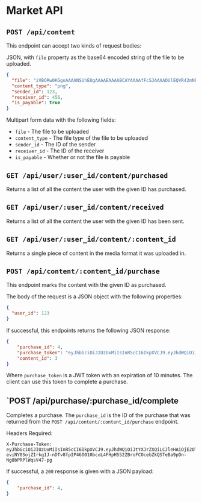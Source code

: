 # Market API

## `POST /api/content`

This endpoint can accept two kinds of request bodies:

JSON, with `file` property as the base64 encoded string of the file to be uploaded.

```json
{
  "file": "iVBORw0KGgoAAAANSUhEUgAAAAEAAAABCAYAAAAfFcSJAAAADUlEQVR42mNk+M9QDwADhgGAWjR9awAAAABJRU5ErkJggg==",
  "content_type": "png",
  "sender_id": 123,
  "receiver_id": 456,
  "is_payable": true
}
```

Multipart form data with the following fields:

- `file` - The file to be uploaded
- `content_type` - The file type of the file to be uploaded
- `sender_id` - The ID of the sender
- `receiver_id` - The ID of the receiver
- `is_payable` - Whether or not the file is payable

## `GET /api/user/:user_id/content/purchased`

Returns a list of all the content the user with the given ID has purchased.

## `GET /api/user/:user_id/content/received`

Returns a list of all the content the user with the given ID has been sent.

## `GET /api/user/:user_id/content/:content_id`

Returns a single piece of content in the media format it was uploaded in.

## `POST /api/content/:content_id/purchase`

This endpoint marks the content with the given ID as purchased.

The body of the request is a JSON object with the following properties:

```json
{
  "user_id": 123
}
```

If successful, this endpoints returns the following JSON response:

```json
{
    "purchase_id": 4,
    "purchase_token": "eyJhbGciOiJIUzUxMiIsInR5cCI6IkpXVCJ9.eyJhdWQiOiJtYXJrZXQiLCJleHAiOjE2OTU4MTMxNzksImlhdCI6MTY5NTgxMjU3OSwiaXNzIjoibWFya2V0IiwianRpIjoiZDAzODRhMWUtYjRjOS00MjdkLThkYTMtOTJjNWQ3MTczNTU3IiwibmJmIjoxNjk1ODEyNTc4LCJzdWIiOiJwdXJjaGFzZTo1OmNvbnRlbnQ6NTpyZWNlaXZlcjoxMjMiLCJ0eXAiOiJhY2Nlc3MifQ.N-eviNY8SojZIrkg1J-nDTv8fpIP46O010bcoL4FHpHS52ZBroFCOcebZkQSTeBa9pDn-Ng8bPRPlWqsV47-pg",
    "content_id": 3
}
```

Where `purchase_token` is a JWT token with an expiration of 10 minutes. The
client can use this token to complete a purchase.

## `POST /api/purchase/:purchase_id/complete

Completes a purchase. The `purchase_id` is the ID of the purchase that was returned from the `POST /api/content/:content_id/purchase` endpoint.

Headers Required:

```text
X-Purchase-Token: eyJhbGciOiJIUzUxMiIsInR5cCI6IkpXVCJ9.eyJhdWQiOiJtYXJrZXQiLCJleHAiOjE2OTU4MTMxNzksImlhdCI6MTY5NTgxMjU3OSwiaXNzIjoibWFya2V0IiwianRpIjoiZDAzODRhMWUtYjRjOS00MjdkLThkYTMtOTJjNWQ3MTczNTU3IiwibmJmIjoxNjk1ODEyNTc4LCJzdWIiOiJwdXJjaGFzZTo1OmNvbnRlbnQ6NTpyZWNlaXZlcjoxMjMiLCJ0eXAiOiJhY2Nlc3MifQ.N-eviNY8SojZIrkg1J-nDTv8fpIP46O010bcoL4FHpHS52ZBroFCOcebZkQSTeBa9pDn-Ng8bPRPlWqsV47-pg
```

If successful, a `200` response is given with a JSON payload:

```json
{
    "purchase_id": 4,
}
```
